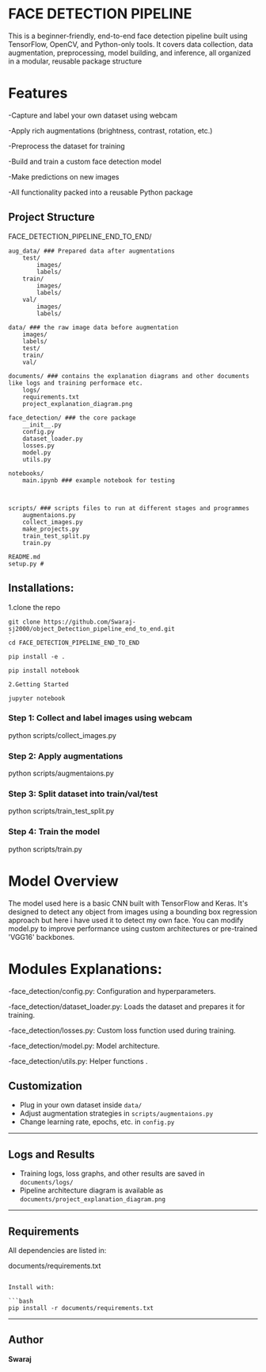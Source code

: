 # FACE DETECTION PIPELINE
This is a beginner-friendly, end-to-end face detection pipeline built using TensorFlow, OpenCV, and Python-only tools.
It covers data collection, data augmentation, preprocessing, model building, and inference, all organized in a modular, reusable package structure

# Features
-Capture and label your own dataset using webcam

-Apply rich augmentations (brightness, contrast, rotation, etc.)

-Preprocess the dataset for training

-Build and train a custom face detection model

-Make predictions on new images

-All functionality packed into a reusable Python package


## Project Structure
FACE_DETECTION_PIPELINE_END_TO_END/

    aug_data/ ### Prepared data after augmentations
        test/
            images/
            labels/
        train/
            images/
            labels/
        val/
            images/
            labels/

    data/ ### the raw image data before augmentation
        images/
        labels/
        test/
        train/
        val/

    documents/ ### contains the explanation diagrams and other documents like logs and training performace etc.
        logs/
        requirements.txt
        project_explanation_diagram.png

    face_detection/ ### the core package
        __init__.py
        config.py
        dataset_loader.py
        losses.py
        model.py
        utils.py

    notebooks/
        main.ipynb ### example notebook for testing

    

    scripts/ ### scripts files to run at different stages and programmes
        augmentaions.py
        collect_images.py
        make_projects.py
        train_test_split.py
        train.py

    README.md
    setup.py #

## Installations:
1.clone the repo

```
git clone https://github.com/Swaraj-sj2000/object_Detection_pipeline_end_to_end.git
`
cd FACE_DETECTION_PIPELINE_END_TO_END

pip install -e .

pip install notebook

2.Getting Started

jupyter notebook
```

### Step 1: Collect and label images using webcam
python scripts/collect_images.py

### Step 2: Apply augmentations
python scripts/augmentaions.py

### Step 3: Split dataset into train/val/test
python scripts/train_test_split.py

### Step 4: Train the model
python scripts/train.py


# Model Overview
The model used here is a basic CNN built with TensorFlow and Keras. 
It's designed to detect any object  from images using a bounding box regression approach but here i have used it to detect my own face.
You can modify model.py to improve performance using custom architectures or pre-trained 'VGG16' backbones.

# Modules Explanations:
-face_detection/config.py: Configuration and hyperparameters.

-face_detection/dataset_loader.py: Loads the dataset and prepares it for training.

-face_detection/losses.py: Custom loss function used during training.

-face_detection/model.py: Model architecture.

-face_detection/utils.py: Helper functions .



## Customization

- Plug in your own dataset inside `data/`
- Adjust augmentation strategies in `scripts/augmentaions.py`
- Change learning rate, epochs, etc. in `config.py`

---

## Logs and Results

- Training logs, loss graphs, and other results are saved in `documents/logs/`
- Pipeline architecture diagram is available as `documents/project_explanation_diagram.png`

---

## Requirements

All dependencies are listed in:


documents/requirements.txt
```

Install with:

```bash
pip install -r documents/requirements.txt
```

---

## Author

**Swaraj**  

